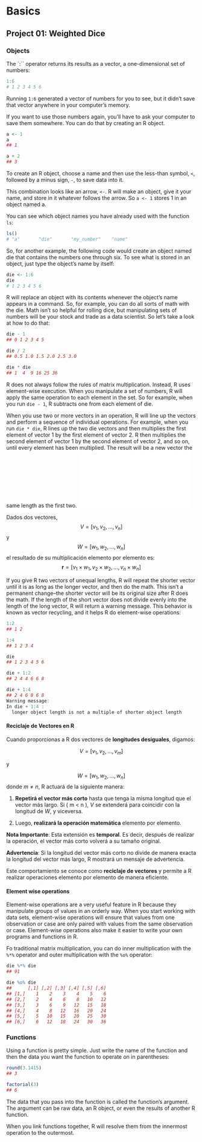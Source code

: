 # Basics

## Project 01: Weighted Dice

### Objects

The `:`` operator returns its results as a vector, a one-dimensional set of numbers:

```r
1:6
# 1 2 3 4 5 6 
```

Running `1:6` generated a vector of numbers for you to see, but it didn’t save that vector anywhere in your computer’s memory.

If you want to use those numbers again, you’ll have to ask your computer to save them somewhere. You can do that by creating an R object.

```r
a <- 1
a
## 1

a + 2
## 3
```

To create an R object, choose a name and then use the less-than symbol, `<`, followed by a minus sign, `-`, to save data into it.

This combination looks like an arrow, `<-`. R will make an object, give it your name, and store in it whatever follows the arrow. So `a <- 1` stores 1 in an object named a.

You can see which object names you have already used with the function `ls`:

```r
ls()
# "a"       "die"       "my_number"    "name"
```

So, for another example, the following code would create an object named die that contains the numbers one through six. To see what is stored in an object, just type the object’s name by itself:

```r
die <- 1:6
die
# 1 2 3 4 5 6 
```

R will replace an object with its contents whenever the object’s name appears in a command. So, for example, you can do all sorts of math with the die. Math isn’t so helpful for rolling dice, but manipulating sets of numbers will be your stock and trade as a data scientist. So let’s take a look at how to do that:

```r
die - 1
## 0 1 2 3 4 5

die / 2
## 0.5 1.0 1.5 2.0 2.5 3.0

die * die
## 1  4  9 16 25 36
```

R does not always follow the rules of matrix multiplication. Instead, R uses element-wise execution. When you manipulate a set of numbers, R will apply the same operation to each element in the set. So for example, when you run `die - 1`, R subtracts one from each element of die.

When you use two or more vectors in an operation, R will line up the vectors and perform a sequence of individual operations. For example, when you run `die * die`, R lines up the two die vectors and then multiplies the first element of vector 1 by the first element of vector 2. R then multiplies the second element of vector 1 by the second element of vector 2, and so on, until every element has been multiplied. The result will be a new vector the same length as the first two. ![multiplicacion elemento por elemento](Background/multiplicacion_por_elemento.md)


Dados dos vectores, $$V= [v_1, v_2, \dots, v_n]$$ y $$W= [w_1, w_2, \dots, w_n]$$ 
el resultado de su multiplicación elemento por elemento es:
$$ \mathbf{r} = [v_1 \times w_1, v_2 \times w_2, \dots, v_n \times w_n] $$

If you give R two vectors of unequal lengths, R will repeat the shorter vector until it is as long as the longer vector, and then do the math. This isn’t a permanent change–the shorter vector will be its original size after R does the math. If the length of the short vector does not divide evenly into the length of the long vector, R will return a warning message. This behavior is known as vector recycling, and it helps R do element-wise operations:

```r
1:2
## 1 2

1:4
## 1 2 3 4

die
## 1 2 3 4 5 6

die + 1:2
## 2 4 4 6 6 8

die + 1:4
## 2 4 6 8 6 8
Warning message:
In die + 1:4 :
  longer object length is not a multiple of shorter object length
```

#### Reciclaje de Vectores en R

Cuando proporcionas a R dos vectores de **longitudes desiguales**, digamos:

$$V= [v_1, v_2, \dots, v_m]$$

y

$$W = [w_1, w_2, \dots, w_n]$$
donde  $m \neq n$, R actuará de la siguiente manera:

1. **Repetirá el vector más corto** hasta que tenga la misma longitud que el vector más largo. Si \( m < n \), $V$ se extenderá para coincidir con la longitud de $W$, y viceversa.

2. Luego, **realizará la operación matemática** elemento por elemento.

**Nota Importante**: Esta extensión es **temporal**. Es decir, después de realizar la operación, el vector más corto volverá a su tamaño original.

**Advertencia**: Si la longitud del vector más corto no divide de manera exacta la longitud del vector más largo, R mostrará un mensaje de advertencia.

Este comportamiento se conoce como **reciclaje de vectores** y permite a R realizar operaciones elemento por elemento de manera eficiente.

#### Element wise operations

Element-wise operations are a very useful feature in R because they manipulate groups of values in an orderly way. When you start working with data sets, element-wise operations will ensure that values from one observation or case are only paired with values from the same observation or case. Element-wise operations also make it easier to write your own programs and functions in R.

Fo traditional matrix multiplication, you can do inner multiplication with the `%*%` operator and outer multiplication with the `%o%` operator:

```r
die %*% die
## 91

die %o% die
##      [,1] [,2] [,3] [,4] [,5] [,6]
## [1,]    1    2    3    4    5    6
## [2,]    2    4    6    8   10   12
## [3,]    3    6    9   12   15   18
## [4,]    4    8   12   16   20   24
## [5,]    5   10   15   20   25   30
## [6,]    6   12   18   24   30   36
```

### Functions

Using a function is pretty simple. Just write the name of the function and then the data you want the function to operate on in parentheses:

```r
round(3.1415)
## 3

factorial(3)
## 6
```

The data that you pass into the function is called the function’s argument. The argument can be raw data, an R object, or even the results of another R function.

 When you link functions together, R will resolve them from the innermost operation to the outermost.